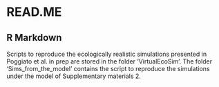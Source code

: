 READ.ME
================

## R Markdown

Scripts to reproduce the ecologically realistic simulations presented in
Poggiato et al. in prep are stored in the folder ‘VirtualEcoSim’. The
folder ‘Sims_from_the_model’ contains the script to reproduce the
simulations under the model of Supplementary materials 2.
